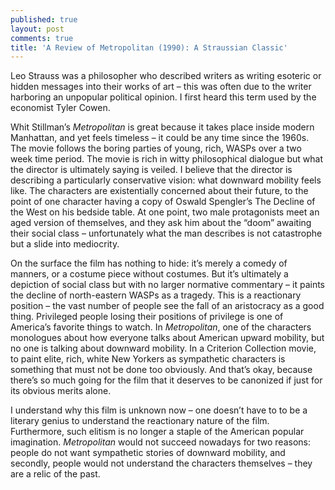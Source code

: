 ```yaml
---
published: true
layout: post
comments: true
title: 'A Review of Metropolitan (1990): A Straussian Classic'
---
```

Leo Strauss was a philosopher who described writers as writing esoteric or hidden messages into their works of art – this was often due to the writer harboring an unpopular political opinion. I first heard this term used by the economist Tyler Cowen. 

Whit Stillman’s _Metropolitan_ is great because it takes place inside modern Manhattan, and yet feels timeless – it could be any time since the 1960s. The movie follows the boring parties of young, rich, WASPs over a two week time period. The movie is rich in witty philosophical dialogue but what the director is ultimately saying is veiled. I believe that the director is describing a particularly conservative vision: what downward mobility feels like. The characters are existentially concerned about their future, to the point of one character having a copy of Oswald Spengler’s The Decline of the West on his bedside table. At one point, two male protagonists meet an aged version of themselves, and they ask him about the “doom” awaiting their social class – unfortunately what the man describes is not catastrophe but a slide into mediocrity.

On the surface the film has nothing to hide: it’s merely a comedy of manners, or a costume piece without costumes. But it’s ultimately a depiction of social class but with no larger normative commentary – it paints the decline of north-eastern WASPs as a tragedy. This is a reactionary position – the vast number of people see the fall of an aristocracy as a good thing. Privileged people losing their positions of privilege is one of America’s favorite things to watch. In _Metropolitan_, one of the characters monologues about how everyone talks about American upward mobility, but no one is talking about downward mobility. In a Criterion Collection movie, to paint elite, rich, white New Yorkers as sympathetic characters is something that must not be done too obviously. And that’s okay, because there’s so much going for the film that it deserves to be canonized if just for its obvious merits alone.

I understand why this film is unknown now – one doesn’t have to to be a literary genius to understand the reactionary nature of the film. Furthermore, such elitism is no longer a staple of the American popular imagination. _Metropolitan_ would not succeed nowadays for two reasons: people do not want sympathetic stories of downward mobility, and secondly, people would not understand the characters themselves – they are a relic of the past.